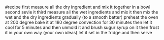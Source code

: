 #recipe
first measure all the dry ingredient and mix it together in a bowl
second sevie it
third measure all the wet ingredients and mix it
then mix the wet and the dry ingredients gradually (to a smooth batter)
preheat the oven at 200 degree
bake it at 180 degree convection for 30 minutes
then let it cool for 5 minutes and then unmold it and brush sugur syrup on it 
then frost it in your own way (your own ideas)
let it set in the fridge and then serve
